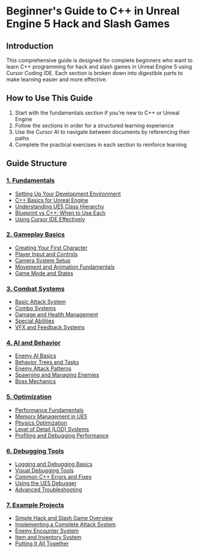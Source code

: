 # Beginner's Guide to C++ in Unreal Engine 5 Hack and Slash Games

## Introduction

This comprehensive guide is designed for complete beginners who want to learn C++ programming for hack and slash games in Unreal Engine 5 using Cursor Coding IDE. Each section is broken down into digestible parts to make learning easier and more effective.

## How to Use This Guide

1. Start with the fundamentals section if you're new to C++ or Unreal Engine
2. Follow the sections in order for a structured learning experience
3. Use the Cursor AI to navigate between documents by referencing their paths
4. Complete the practical exercises in each section to reinforce learning

## Guide Structure

### [1. Fundamentals](01_Fundamentals/01_Setting_Up_Environment.md)
- [Setting Up Your Development Environment](01_Fundamentals/01_Setting_Up_Environment.md)
- [C++ Basics for Unreal Engine](01_Fundamentals/02_CPP_Basics_For_UE5.md)
- [Understanding UE5 Class Hierarchy](01_Fundamentals/03_UE5_Class_Hierarchy.md)
- [Blueprint vs C++: When to Use Each](01_Fundamentals/04_Blueprint_vs_CPP.md)
- [Using Cursor IDE Effectively](01_Fundamentals/05_Using_Cursor_IDE.md)

### [2. Gameplay Basics](02_GameplayBasics/01_Creating_First_Character.md)
- [Creating Your First Character](02_GameplayBasics/01_Creating_First_Character.md)
- [Player Input and Controls](02_GameplayBasics/02_Player_Input_Controls.md)
- [Camera System Setup](02_GameplayBasics/03_Camera_System_Setup.md)
- [Movement and Animation Fundamentals](02_GameplayBasics/04_Movement_Animation_Basics.md)
- [Game Mode and States](02_GameplayBasics/05_Game_Mode_States.md)

### [3. Combat Systems](03_CombatSystems/01_Basic_Attack_System.md)
- [Basic Attack System](03_CombatSystems/01_Basic_Attack_System.md)
- [Combo Systems](03_CombatSystems/02_Combo_Systems.md)
- [Damage and Health Management](03_CombatSystems/03_Damage_Health_Management.md)
- [Special Abilities](03_CombatSystems/04_Special_Abilities.md)
- [VFX and Feedback Systems](03_CombatSystems/05_VFX_Feedback_Systems.md)

### [4. AI and Behavior](04_AIAndBehavior/01_Enemy_AI_Basics.md)
- [Enemy AI Basics](04_AIAndBehavior/01_Enemy_AI_Basics.md)
- [Behavior Trees and Tasks](04_AIAndBehavior/02_Behavior_Trees_Tasks.md)
- [Enemy Attack Patterns](04_AIAndBehavior/03_Enemy_Attack_Patterns.md)
- [Spawning and Managing Enemies](04_AIAndBehavior/04_Spawning_Managing_Enemies.md)
- [Boss Mechanics](04_AIAndBehavior/05_Boss_Mechanics.md)

### [5. Optimization](05_Optimization/01_Performance_Fundamentals.md)
- [Performance Fundamentals](05_Optimization/01_Performance_Fundamentals.md)
- [Memory Management in UE5](05_Optimization/02_Memory_Management.md)
- [Physics Optimization](05_Optimization/03_Physics_Optimization.md)
- [Level of Detail (LOD) Systems](05_Optimization/04_LOD_Systems.md)
- [Profiling and Debugging Performance](05_Optimization/05_Profiling_Debugging.md)

### [6. Debugging Tools](06_DebuggingTools/01_Logging_Debugging_Basics.md)
- [Logging and Debugging Basics](06_DebuggingTools/01_Logging_Debugging_Basics.md)
- [Visual Debugging Tools](06_DebuggingTools/02_Visual_Debugging_Tools.md)
- [Common C++ Errors and Fixes](06_DebuggingTools/03_Common_Errors_Fixes.md)
- [Using the UE5 Debugger](06_DebuggingTools/04_Using_UE5_Debugger.md)
- [Advanced Troubleshooting](06_DebuggingTools/05_Advanced_Troubleshooting.md)

### [7. Example Projects](07_Examples/01_Simple_Hack_Slash_Overview.md)
- [Simple Hack and Slash Game Overview](07_Examples/01_Simple_Hack_Slash_Overview.md)
- [Implementing a Complete Attack System](07_Examples/02_Complete_Attack_System.md)
- [Enemy Encounter System](07_Examples/03_Enemy_Encounter_System.md)
- [Item and Inventory System](07_Examples/04_Item_Inventory_System.md)
- [Putting It All Together](07_Examples/05_Putting_It_All_Together.md)
